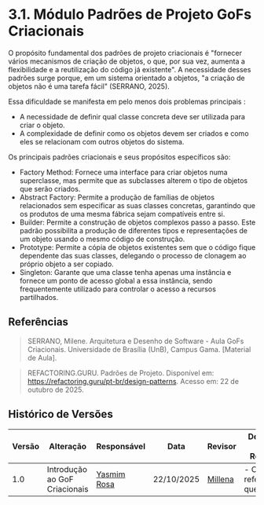 # 3.1. Módulo Padrões de Projeto GoFs Criacionais

O propósito fundamental dos padrões de projeto criacionais é "fornecer vários mecanismos de criação de objetos, o que, por sua vez, aumenta a flexibilidade e a reutilização do código já existente". A necessidade desses padrões surge porque, em um sistema orientado a objetos, "a criação de objetos não é uma tarefa fácil" (SERRANO, 2025).

Essa dificuldade se manifesta em pelo menos dois problemas principais :   
- A necessidade de definir qual classe concreta deve ser utilizada para criar o objeto.   
- A complexidade de definir como os objetos devem ser criados e como eles se relacionam com outros objetos do sistema. 

Os principais padrões criacionais e seus propósitos específicos são:
- Factory Method: Fornece uma interface para criar objetos numa superclasse, mas permite que as subclasses alterem o tipo de objetos que serão criados.   
- Abstract Factory: Permite a produção de famílias de objetos relacionados sem especificar as suas classes concretas, garantindo que os produtos de uma mesma fábrica sejam compatíveis entre si.   
- Builder: Permite a construção de objetos complexos passo a passo. Este padrão possibilita a produção de diferentes tipos e representações de um objeto usando o mesmo código de construção.   
- Prototype: Permite a cópia de objetos existentes sem que o código fique dependente das suas classes, delegando o processo de clonagem ao próprio objeto a ser copiado.   
- Singleton: Garante que uma classe tenha apenas uma instância e fornece um ponto de acesso global a essa instância, sendo frequentemente utilizado para controlar o acesso a recursos partilhados.

## Referências
>SERRANO, Milene. Arquitetura e Desenho de Software - Aula GoFs Criacionais. Universidade de Brasília (UnB), Campus Gama. [Material de Aula].

>REFACTORING.GURU. Padrões de Projeto. Disponível em: https://refactoring.guru/pt-br/design-patterns. Acesso em: 22 de outubro de 2025.


## Histórico de Versões
| Versão | Alteração | Responsável | Data | Revisor |  Detalhes da Revisão | Data da Revisão |
|--------|-----------|-------------|------|---------|----------------------|-----------------|
| 1.0 | Introdução ao GoF Criacionais | [Yasmim Rosa](https://github.com/yaskisoba) | 22/10/2025 | [Millena](https://github.com/MillenaQueiroz) | - Corrigir referências quebradas | 22/10/25 |
